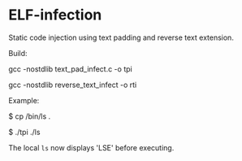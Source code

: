 # ELF-infection
Static code injection using text padding and reverse text extension.

Build:

gcc -nostdlib text\_pad\_infect.c -o tpi

gcc -nostdlib reverse\_text\_infect -o rti

Example:

$ cp /bin/ls .

$ ./tpi ./ls

The local `ls` now displays 'LSE' before executing.
